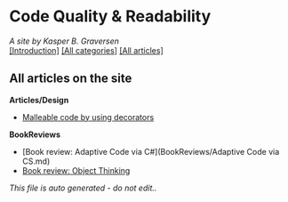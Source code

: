 ﻿# Code Quality & Readability
*A site by Kasper B. Graversen*
<br>[[Introduction]](https://github.com/kbilsted/CodeQualityAndReadability) [[All categories]](https://github.com/kbilsted/CodeQualityAndReadability/blob/master/AllTags.md) [[All articles]](https://github.com/kbilsted/CodeQualityAndReadability/blob/master/AllArticles.md)

## All articles on the site

**Articles/Design**
* [Malleable code by using decorators](Articles/Design/MalleableCodeUsingDecorators.md)


**BookReviews**
* [Book review: Adaptive Code via C#](BookReviews/Adaptive Code via CS.md)
* [Book review: Object Thinking](BookReviews/ObjectThinking.md)





*This file is auto generated - do not edit..*

